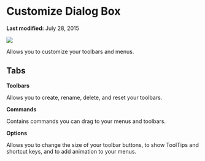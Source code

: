 
# Customize Dialog Box

 **Last modified:** July 28, 2015


![](../images/customtb_ZA01201593.gif)



Allows you to customize your toolbars and menus.


## Tabs

 **Toolbars**

Allows you to create, rename, delete, and reset your toolbars.

 **Commands**

Contains commands you can drag to your menus and toolbars.

 **Options**

Allows you to change the size of your toolbar buttons, to show ToolTips and shortcut keys, and to add animation to your menus.

